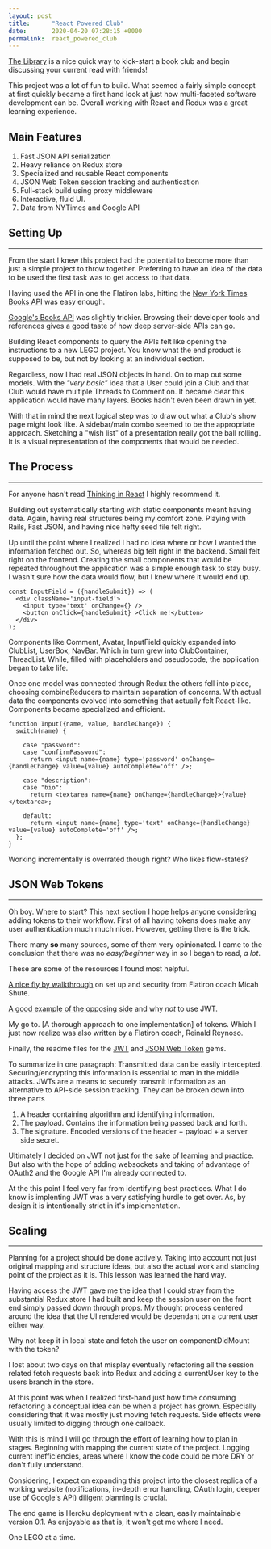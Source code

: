 ```yaml
---
layout: post
title:      "React Powered Club"
date:       2020-04-20 07:28:15 +0000
permalink:  react_powered_club
---
```


[The Library](https://github.com/ncaudill27/the-library) is a nice quick way to kick-start a book club and begin discussing your current read with friends!

This project was a lot of fun to build. What seemed a fairly simple concept at first quickly became a first hand look at just how multi-faceted software development can be. Overall working with React and Redux was a great learning experience.

## Main Features
1. Fast JSON API serialization
2. Heavy reliance on Redux store
3. Specialized and reusable React components
4. JSON Web Token session tracking and authentication
5. Full-stack build using proxy middleware
6. Interactive, fluid UI.
7. Data from NYTimes and Google API

## Setting Up
___
From the start I knew this project had the potential to become more than just a simple project to throw together. Preferring to have an idea of the data to be used the first task was to get access to that data.

Having used the API in one the Flatiron labs, hitting the [New York Times Books API](https://developer.nytimes.com/docs/books-product/1/overview) was easy enough.

[Google's Books API](https://developers.google.com/books/docs/overview) was slightly trickier. Browsing their developer tools and references gives a good taste of how deep server-side APIs can go.

Building React components to query the APIs felt like opening the instructions to a new LEGO project. You know what the end product is supposed to be, but not by looking at an individual section.


Regardless, now I had real JSON objects in hand. On to map out some models. With the *"very basic"* idea that a User could join a Club and that Club would have multiple Threads to Comment on. It became clear this application would have many layers. Books hadn't even been drawn in yet.

With that in mind the next logical step was to draw out what a Club's show page might look like. A sidebar/main combo seemed to be the appropriate approach. Sketching a "wish list" of a presentation really got the ball rolling. It is a visual representation of the components that would be needed.

## The Process
___
For anyone hasn't read [Thinking in React](https://reactjs.org/docs/thinking-in-react.html) I highly recommend it.

Building out systematically starting with static components meant having data. Again, having real structures being my comfort zone. Playing with Rails, Fast JSON, and having nice hefty seed file felt right.

Up until the point where I realized I had no idea where or how I wanted the information fetched out. So, whereas big felt right in the backend. Small felt right on the frontend. Creating the small components that would be repeated throughout the application was a simple enough task to stay busy. I wasn't sure how the data would flow, but I knew where it would end up.

```
const InputField = ({handleSubmit}) => (
  <div className='input-field'>
    <input type='text' onChange={} />
    <button onClick={handleSubmit} >Click me!</button>
  </div>
);
```

Components like Comment, Avatar, InputField quickly expanded into ClubList, UserBox, NavBar. Which in turn grew into ClubContainer, ThreadList. While, filled with placeholders and pseudocode, the application began to take life.

Once one model was connected through Redux the others fell into place, choosing combineReducers to maintain separation of concerns. With actual data the components evolved into something that actually felt React-like. Components became specialized and efficient.

```
function Input({name, value, handleChange}) {
  switch(name) {

    case "password":
    case "confirmPassword":
      return <input name={name} type='password' onChange={handleChange} value={value} autoComplete='off' />;

    case "description":
    case "bio":
      return <textarea name={name} onChange={handleChange}>{value}</textarea>;

    default:
      return <input name={name} type='text' onChange={handleChange} value={value} autoComplete='off' />;
  };
}
```
Working incrementally is overrated though right? Who likes flow-states?

## JSON Web Tokens
___
Oh boy. Where to start? This next section I hope helps anyone considering adding tokens to their workflow. First of all having tokens does make any user authentication much much nicer. However, getting there is the trick.

There many **so** many sources, some of them very opinionated. I came to the conclusion that there was no *easy/beginner* way in so I began to read, *a lot*.

These are some of the resources I found most helpful.

[A nice fly by walkthrough](https://medium.com/@micah.shute/react-front-end-rails-server-a-guide-20f19488dac5) on set up and security from Flatiron coach Micah Shute.

[A good example of the opposing side](https://dev.to/rdegges/please-stop-using-local-storage-1i04) and why *not* to use JWT.

My go to. [A thorough approach to one implementation] of tokens. Which I just now realize was also written by a Flatiron coach, Reinald Reynoso.

Finally, the readme files for the [JWT](https://github.com/jwt/ruby-jwt) and [JSON Web Token](https://github.com/garyf/json_web_token) gems.

To summarize in one paragraph:
Transmitted data can be easily intercepted. Securing/encrypting this information is essential to man in the middle attacks. JWTs are a means to securely transmit information as an alternative to API-side session tracking. They can be broken down into three parts
1. A header containing algorithm and identifying information.
2. The payload. Contains the information being passed back and forth.
3. The signature. Encoded versions of the header + payload + a server side secret.

Ultimately I decided on JWT not just for the sake of learning and practice. But also with the hope of adding websockets and taking of advantage of OAuth2 and the Google API I'm already connected to.

At the this point I feel very far from identifying best practices. What I do know is implenting JWT was a very satisfying hurdle to get over. As, by design it is intentionally strict in it's implementation.

## Scaling
___
Planning for a project should be done actively. Taking into account not just original mapping and structure ideas, but also the actual work and standing point of the project as it is. This lesson was learned the hard way.

Having access the JWT gave me the idea that I could stray from the substantial Redux store I had built and keep the session user on the front end simply passed down through props. My thought process centered around the idea that the UI rendered would be dependant on a current user either way.

Why not keep it in local state and fetch the user on componentDidMount with the token?

I lost about two days on that misplay eventually refactoring all the session related fetch requests back into Redux and adding a currentUser key to the users branch in the store.

At this point was when I realized first-hand just how time consuming refactoring a conceptual idea can be when a project has grown. Especially considering that it was mostly just moving fetch requests. Side effects were usually limited to digging through one callback.

With this is mind I will go through the effort of learning how to plan in stages. Beginning with mapping the current state of the project. Logging current inefficiencies, areas where I know the code could be more DRY or don't fully understand.

Considering, I expect on expanding this project into the closest replica of a working website (notifications, in-depth error handling, OAuth login, deeper use of Google's API) diligent planning is crucial.

The end game is Heroku deployment with a clean, easily maintainable version 0.1. As enjoyable as that is, it won't get me where I need.

One LEGO at a time.
